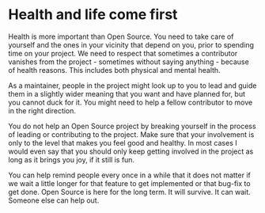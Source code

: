 # Health and life come first

Health is more important than Open Source. You need to take care of yourself
and the ones in your vicinity that depend on you, prior to spending time on
your project. We need to respect that sometimes a contributor vanishes from
the project - sometimes without saying anything - because of health
reasons. This includes both physical and mental health.

As a maintainer, people in the project might look up to you to lead and guide
them in a slightly wider meaning that you want and have planned for, but you
cannot duck for it. You might need to help a fellow contributor to move in the
right direction.

You do not help an Open Source project by breaking yourself in the process of
leading or contributing to the project. Make sure that your involvement is
only to the level that makes you feel good and healthy. In most cases I would
even say that you should only keep getting involved in the project as long as
it brings you joy, if it still is fun.

You can help remind people every once in a while that it does not matter if we
wait a little longer for that feature to get implemented or that bug-fix to
get done. Open Source is here for the long term. It will survive. It can
wait. Someone else can help out.
